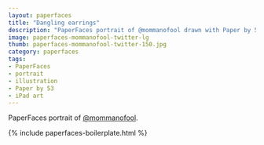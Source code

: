 ```yaml
---
layout: paperfaces
title: "Dangling earrings"
description: "PaperFaces portrait of @mommanofool drawn with Paper by 53 on an iPad."
image: paperfaces-mommanofool-twitter-lg
thumb: paperfaces-mommanofool-twitter-150.jpg
category: paperfaces
tags: 
- PaperFaces
- portrait
- illustration
- Paper by 53
- iPad art
---
```


PaperFaces portrait of [@mommanofool](http://twitter.com/mommanofool).

{% include paperfaces-boilerplate.html %}